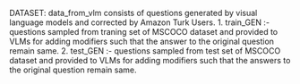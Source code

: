 DATASET: 
      data_from_vlm consists of questions generated by visual language models and corrected by Amazon Turk Users. 
      1. train_GEN :- questions sampled from traning set of MSCOCO dataset and provided to VLMs for adding modifiers such that the answer to the original question remain same. 
      2. test_GEN :- questions sampled from test set of MSCOCO dataset and provided to VLMs for adding modifiers such that the answers to the original question remain same.
